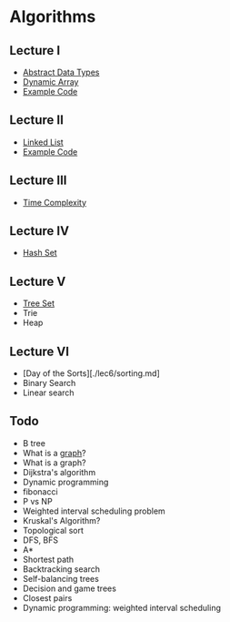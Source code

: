 # Algorithms

## Lecture I

* [Abstract Data Types][adt]
* [Dynamic Array][dynamic-array]
* [Example Code][dynarray-example]

[adt]: ./lec1/abstract-data-types.md
[dynamic-array]: ./lec1/dynamic-array.md
[dynarray-example]: ./lec1/example

## Lecture II

* [Linked List][linked-list]
* [Example Code][linked-list-example]

[linked-list]: ./lec2/linked-list.md
[linked-list-example]: ./lec2/example

## Lecture III

* [Time Complexity][time-complexity]

[time-complexity]: ./lec3/time-complexity.md

## Lecture IV

* [Hash Set][hash-set]

[hash-set]: ./lec4/hash-set.md

## Lecture V

* [Tree Set][tree-set]
* Trie
* Heap

[tree-set]: ./lec5/tree-set.md

## Lecture VI

* [Day of the Sorts][./lec6/sorting.md]
* Binary Search
* Linear search

## Todo

* B tree
* What is a [graph][graph]?
* What is a graph?
* Dijkstra's algorithm
* Dynamic programming
* fibonacci
* P vs NP
* Weighted interval scheduling problem
* Kruskal's Algorithm?
* Topological sort
* DFS, BFS
* A*
* Shortest path
* Backtracking search
* Self-balancing trees
* Decision and game trees
* Closest pairs
* Dynamic programming: weighted interval scheduling

[graph]: ./graph.md
